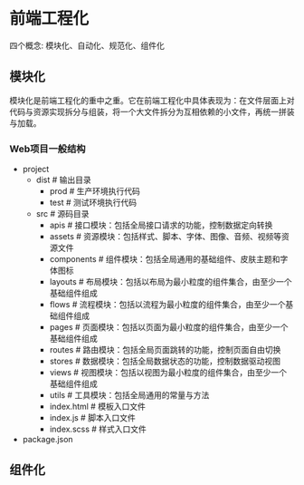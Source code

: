 # 前端工程化
四个概念: 模块化、自动化、规范化、组件化

## 模块化 
模块化是前端工程化的重中之重。它在前端工程化中具体表现为：在文件层面上对代码与资源实现拆分与组装，将一个大文件拆分为互相依赖的小文件，再统一拼装与加载。

### Web项目一般结构
- project
	- dist          # 输出目录
		- prod         # 生产环境执行代码
		- test         # 测试环境执行代码
	- src           # 源码目录
		- apis         # 接口模块：包括全局接口请求的功能，控制数据定向转换
		- assets       # 资源模块：包括样式、脚本、字体、图像、音频、视频等资源文件
		- components   # 组件模块：包括全局通用的基础组件、皮肤主题和字体图标
		- layouts      # 布局模块：包括以布局为最小粒度的组件集合，由至少一个基础组件组成
		- flows        # 流程模块：包括以流程为最小粒度的组件集合，由至少一个基础组件组成
		- pages        # 页面模块：包括以页面为最小粒度的组件集合，由至少一个基础组件组成
		- routes       # 路由模块：包括全局页面跳转的功能，控制页面自由切换
		- stores       # 数据模块：包括全局数据状态的功能，控制数据驱动视图
		- views        # 视图模块：包括以视图为最小粒度的组件集合，由至少一个基础组件组成
		- utils        # 工具模块：包括全局通用的常量与方法
		- index.html   # 模板入口文件
		- index.js     # 脚本入口文件
		- index.scss   # 样式入口文件
- package.json

## 组件化

